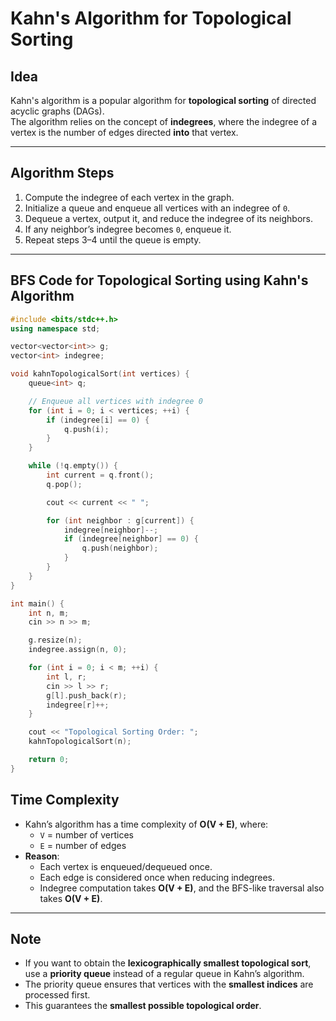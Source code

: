 # Kahn's Algorithm for Topological Sorting

## Idea
Kahn's algorithm is a popular algorithm for **topological sorting** of directed acyclic graphs (DAGs).  
The algorithm relies on the concept of **indegrees**, where the indegree of a vertex is the number of edges directed **into** that vertex.

---

## Algorithm Steps
1. Compute the indegree of each vertex in the graph.  
2. Initialize a queue and enqueue all vertices with an indegree of `0`.  
3. Dequeue a vertex, output it, and reduce the indegree of its neighbors.  
4. If any neighbor’s indegree becomes `0`, enqueue it.  
5. Repeat steps 3–4 until the queue is empty.  

---

## BFS Code for Topological Sorting using Kahn's Algorithm

```cpp
#include <bits/stdc++.h>
using namespace std;

vector<vector<int>> g;
vector<int> indegree;

void kahnTopologicalSort(int vertices) {
    queue<int> q;

    // Enqueue all vertices with indegree 0
    for (int i = 0; i < vertices; ++i) {
        if (indegree[i] == 0) {
            q.push(i);
        }
    }

    while (!q.empty()) {
        int current = q.front();
        q.pop();

        cout << current << " ";

        for (int neighbor : g[current]) {
            indegree[neighbor]--;
            if (indegree[neighbor] == 0) {
                q.push(neighbor);
            }
        }
    }
}

int main() {
    int n, m;
    cin >> n >> m;

    g.resize(n);
    indegree.assign(n, 0);

    for (int i = 0; i < m; ++i) {
        int l, r;
        cin >> l >> r;
        g[l].push_back(r);
        indegree[r]++;
    }

    cout << "Topological Sorting Order: ";
    kahnTopologicalSort(n);

    return 0;
}
```

## Time Complexity
- Kahn’s algorithm has a time complexity of **O(V + E)**, where:  
  - `V` = number of vertices  
  - `E` = number of edges  
- **Reason**:  
  - Each vertex is enqueued/dequeued once.  
  - Each edge is considered once when reducing indegrees.  
  - Indegree computation takes **O(V + E)**, and the BFS-like traversal also takes **O(V + E)**.  

---

## Note
- If you want to obtain the **lexicographically smallest topological sort**, use a **priority queue** instead of a regular queue in Kahn’s algorithm.  
- The priority queue ensures that vertices with the **smallest indices** are processed first.  
- This guarantees the **smallest possible topological order**.  
